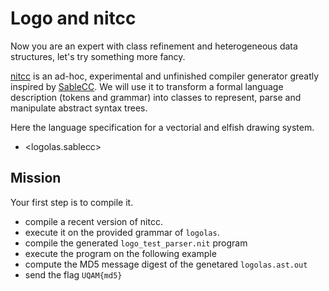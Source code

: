 # Logo and nitcc

Now you are an expert with class refinement and heterogeneous data structures, let's try something more fancy.

[nitcc](http://info.uqam.ca/~privat/catalog/p/nitcc.html) is an ad-hoc, experimental and unfinished compiler generator greatly inspired by [SableCC](http://www.sablecc.org/).
We will use it to transform a formal language description (tokens and grammar) into classes to represent, parse and manipulate abstract syntax trees.

Here the language specification for a vectorial and elfish drawing system.

* <logolas.sablecc>

## Mission

Your first step is to compile it.

* compile a recent version of nitcc.
* execute it on the provided grammar of `logolas`.
* compile the generated `logo_test_parser.nit` program
* execute the program on the following example
* compute the MD5 message digest of the genetared `logolas.ast.out`
* send the flag `UQAM{md5}`
